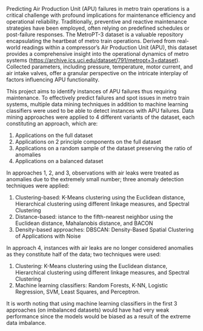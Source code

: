 Predicting Air Production Unit (APU) failures in metro train operations is a critical challenge with profound implications for maintenance efficiency and operational reliability. Traditionally, preventive and reactive maintenance strategies have been employed, often relying on predefined schedules or post-failure responses. The MetroPT-3 dataset is a valuable repository encapsulating the heartbeat of metro train operations. Derived from real-world readings within a compressor’s Air Production Unit (APU), this dataset provides a comprehensive insight into the operational dynamics of metro systems (https://archive.ics.uci.edu/dataset/791/metropt+3+dataset). Collected parameters, including pressure, temperature, motor current, and air intake valves, offer a granular perspective on the intricate interplay of factors influencing APU functionality.

This project aims to identify instances of APU failures thus requiring maintenance. To effectively predict failures and spot issues in metro train systems, multiple data mining techniques in addition to machine learning classifiers were used to be able to detect instances with APU failures. Data mining approaches were applied to 4 different variants of the dataset, each constituting an approach, which are:
1. Applications on the full dataset
2. Applications on 2 principle components on the full dataset
3. Applications on a random sample of the dataset preserving the ratio of anomalies
4. Applications on a balanced dataset

In approaches 1, 2, and 3, observations with air leaks were treated as anomalies due to the extremely small number; three anomaly detection techniques were applied:
1. Clustering-based: K-Means clustering using the Euclidean distance, Hierarchical clustering using different linkage measures, and Spectral Clustering
2. Distance-based: istance to the fifth-nearest neighbor using the Euclidean distance, Mahalanobis distance, and BACON
3. Density-based approaches: DBSCAN: Density-Based Spatial Clustering of Applications with Noise
   
In approach 4, instances with air leaks are no longer considered anomalies as they constitute half of the data; two techniques were used:
1. Clustering: K-Means clustering using the Euclidean distance, Hierarchical clustering using different linkage measures, and Spectral Clustering
2. Machine learning classifiers: Random Forests, K-NN, Logistic Regression, SVM, Least Squares, and Perceptron.

It is worth noting that using machine learning classifiers in the first 3 approaches (on imbalanced datasets) would have had very weak performance since the models would be biased as a result of the extreme data imbalance.
